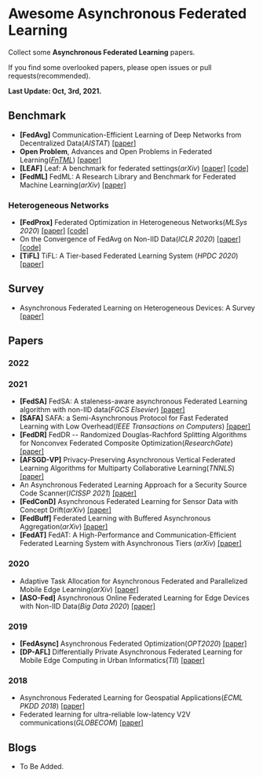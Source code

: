 # Awesome Asynchronous Federated Learning

Collect some **Asynchronous Federated Learning** papers.

If you find some overlooked papers, please open issues or pull requests(recommended).

**Last Update: Oct, 3rd, 2021.**

## Benchmark
- **[FedAvg]** Communication-Efficient Learning of Deep Networks from Decentralized Data(*AISTAT*) [[paper]](https://arxiv.org/abs/1602.05629.pdf)
- **Open Problem**, Advances and Open Problems in Federated Learning([*FnTML*](https://www.nowpublishers.com/MAL)) [[paper]](https://arxiv.org/abs/1912.04977)
- **[LEAF]** Leaf: A benchmark for federated settings(*arXiv*) [[paper]](https://arxiv.org/abs/1812.01097) [[code]](https://github.com/TalwalkarLab/leaf/)
- **[FedML]** FedML: A Research Library and Benchmark for Federated Machine Learning(*arXiv*) [[paper]](https://arxiv.org/abs/2007.13518)

### Heterogeneous Networks
- **[FedProx]** Federated Optimization in Heterogeneous Networks(*MLSys 2020*) [[paper]](https://arxiv.org/abs/1812.06127) [[code]](https://github.com/litian96/FedProx)
- On the Convergence of FedAvg on Non-IID Data(*ICLR 2020*) [[paper]](https://arxiv.org/abs/1907.02189) [[code]](https://github.com/lx10077/fedavgpy)
- **[TiFL]** TiFL: A Tier-based Federated Learning System (*HPDC 2020*) [[paper]](https://dl.acm.org/doi/abs/10.1145/3369583.3392686)

## Survey
- Asynchronous Federated Learning on Heterogeneous Devices: A Survey [[paper]](https://arxiv.org/abs/2109.04269)


## Papers

### 2022


### 2021
- **[FedSA]** FedSA: A staleness-aware asynchronous Federated Learning algorithm with non-IID data(*FGCS Elsevier*) [[paper]](https://www.sciencedirect.com/science/article/abs/pii/S0167739X21000649)
- **[SAFA]** SAFA: a Semi-Asynchronous Protocol for Fast Federated Learning with Low Overhead(*IEEE Transactions on Computers*) [[paper]](https://www.computer.org/csdl/journal/tc/2021/05/09093123/1jNu0qlnwSk)
- **[FedDR]** FedDR -- Randomized Douglas-Rachford Splitting Algorithms for Nonconvex Federated Composite Optimization(*ResearchGate*) [[paper]](https://www.researchgate.net/publication/349880146_FedDR_--_Randomized_Douglas-Rachford_Splitting_Algorithms_for_Nonconvex_Federated_Composite_Optimization?enrichId=rgreq-75be60e8182e96c4544e855110f94039-XXX&enrichSource=Y292ZXJQYWdlOzM0OTg4MDE0NjtBUzoxMDI2MDIwMjYyMDE5MDc4QDE2MjE2MzM3MDE0ODA%3D&el=1_x_2&_esc=publicationCoverPdf)
- **[AFSGD-VP]** Privacy-Preserving Asynchronous Vertical Federated Learning Algorithms for Multiparty Collaborative Learning(*TNNLS*) [[paper]](https://ieeexplore.ieee.org/abstract/document/9463409/)
- An Asynchronous Federated Learning Approach for a Security Source Code Scanner(*ICISSP 2021*) [[paper]](https://www.researchgate.net/publication/349402236_An_Asynchronous_Federated_Learning_Approach_for_a_Security_Source_Code_Scanner?enrichId=rgreq-91295cf9d6b78d8ff49812fae57abbf2-XXX&enrichSource=Y292ZXJQYWdlOzM0OTQwMjIzNjtBUzoxMDA2NjY1OTE4ODQwODM1QDE2MTcwMTkyNjY2MDQ%3D&el=1_x_2&_esc=publicationCoverPdf)
- **[FedConD]** Asynchronous Federated Learning for Sensor Data with Concept Drift(*arXiv*) [[paper]](https://arxiv.org/abs/2109.00151)
- **[FedBuff]** Federated Learning with Buffered Asynchronous Aggregation(*arXiv*) [[paper]](https://arxiv.org/abs/2106.06639)
- **[FedAT]** FedAT: A High-Performance and Communication-Efficient Federated Learning System with Asynchronous Tiers (*arXiv*) [[paper]](https://arxiv.org/abs/2010.05958)

### 2020
- Adaptive Task Allocation for Asynchronous Federated and Parallelized Mobile Edge Learning(*arXiv*) [[paper]](https://arxiv.org/abs/1905.01656)
- **[ASO-Fed]** Asynchronous Online Federated Learning for Edge Devices with Non-IID Data(*Big Data 2020*) [[paper]](https://ieeexplore.ieee.org/abstract/document/9378161/)

### 2019
- **[FedAsync]** Asynchronous Federated Optimization(*OPT2020*) [[paper]](https://arxiv.org/abs/1903.03934)
- **[DP-AFL]** Differentially Private Asynchronous Federated Learning for Mobile Edge Computing in Urban Informatics(*TII*) [[paper]](https://ieeexplore.ieee.org/abstract/document/8843942)

### 2018
- Asynchronous Federated Learning for Geospatial Applications(*ECML PKDD 2018*) [[paper]](https://link.springer.com/chapter/10.1007/978-3-030-14880-5_2)
- Federated learning for ultra-reliable low-latency V2V communications(*GLOBECOM*) [[paper]](https://arxiv.org/abs/1807.08127)




## Blogs
- To Be Added.
